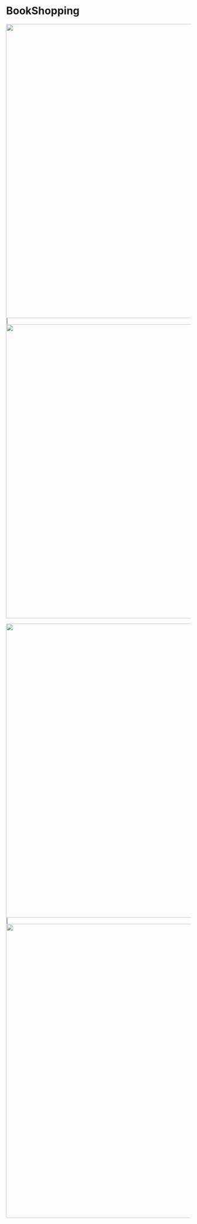 # BookShopping

<img src="wwwroot/images/1.png" width="800"> | <img src="wwwroot/images/2.png" width="800">

<img src="wwwroot/images/3.png" width="800"> | <img src="wwwroot/images/4.png" width="800">
